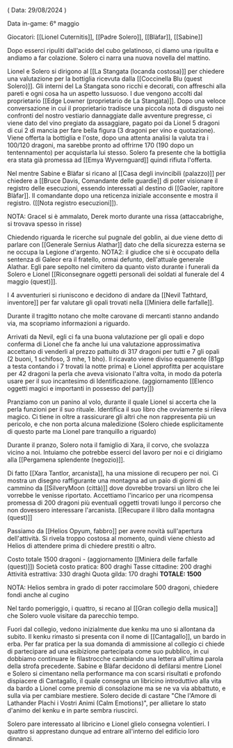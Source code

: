 ( Data: 29/08/2024 )

Data in-game: 6° maggio

Giocatori: [[Lionel Cuternitis]], [[Padre Solero]], [[Blàfar]], [[Sabine]]

Dopo esserci ripuliti dall'acido del cubo gelatinoso, ci diamo una ripulita e andiamo a far colazione.
Solero ci narra una nuova novella del mattino.

Lionel e Solero si dirigono al [[La Stangata (locanda costosa)]] per chiedere una valutazione per la bottiglia ricevuta dalla [[Coccinella Blu (quest Solero)]].
Gli interni del La Stangata sono ricchi e decorati, con affreschi alla pareti e ogni cosa ha un aspetto lussuoso.
I due vengono accolti dal proprietario [[Edge Lowner (proprietario de La Stangata)]]. 
Dopo una veloce conversazione in cui il proprietario tradisce una piccola nota di disgusto nei confronti del nostro vestiario dannaggiate dalle avventure pregresse, ci viene dato del vino pregiato da assaggiare, pagato poi da Lionel 5 dragoni di cui 2 di mancia per fare bella figura (3 dragoni per vino e quotazione).
Viene offerta la bottiglia e l'oste, dopo una attenta analisi la valuta tra i 100/120 dragoni, ma sarebbe pronto ad offrirne 170 (190 dopo un tentennamento) per acquistarla lui stesso.
Solero fa presente che la bottiglia era stata già promessa ad [[Emya Wyvernguard]] quindi rifiuta l'offerta.

Nel mentre Sabine e Blàfar si ricano al [[Casa degli invincibili (palazzo)]] per chiedere a [[Bruce Davis, Comandante delle guardie]] di poter visionare il registro delle esecuzioni, essendo interessati al destino di [[Gaoler, rapitore Blàfar]].
Il comandante dopo una reticenza iniziale acconsente e mostra il registro. ([[Nota registro esecuzioni]]).

NOTA: Gracel si è ammalato, Derek morto durante una rissa (attaccabrighe, si trovava spesso in risse)

Chiedendo riguarda le ricerche sul pugnale del goblin, ai due viene detto di parlare con [[Generale Sernius Alathar]] dato che della sicurezza esterna se ne occupa la Legione d'argento.
NOTA2: il giudice che si è occupato della sentenza di Galeor era il fratello, ormai defunto, dell'attuale generale Alathar. Egli pare sepolto nel cimitero da quanto visto durante i funerali da Solero e Lionel [[Riconsegnare oggetti personali dei soldati al funerale del 4 maggio (quest)]].

I 4 avventurieri si riuniscono e decidono di andare da [[Nevil Tathtard, inventore]] per far valutare gli opali trovati nella [[Miniera delle farfalle]].

Durante il tragitto notano che molte carovane di mercanti stanno andando via, ma scopriamo informazioni a riguardo.

Arrivati da Nevil, egli ci fa una buona valutazione per gli opali e dopo conferma di Lionel che fa anche lui una valutazione approssimativa accettano di venderli al prezzo pattuito di 317 dragoni per tutti e 7 gli opali (2 buoni, 1 schifoso, 3 mhe, 1 bho).
Il ricavato viene diviso equamente (81gp a testa contando i 7 trovati la notte prima) e Lionel approfitta per acquistare per 42 dragoni la perla che aveva visionato l'altra volta, in modo da poterla usare per il suo incantesimo di Identificazione. (aggiornamento [[Elenco oggetti magici e importanti in possesso del party]])

Pranziamo con un panino al volo, durante il quale Lionel si accerta che la perla funzioni per il suo rituale. Identifica il suo libro che ovviamente si rileva magico. Ci tiene in oltre a rassicurare gli altri che non rappresenta più un pericolo, e che non porta alcuna maledizione (Solero chiede esplicitamente di questo parte ma Lionel pare tranquillo a riguardo)

Durante il pranzo, Solero nota il famiglio di Xara, il corvo, che svolazza vicino a noi. Intuiamo che potrebbe esserci del lavoro per noi e ci dirigiamo alla [[Pergamena splendente (negozio)]].

Di fatto [[Xara Tantlor, arcanista]], ha una missione di recupero per noi. Ci mostra un disegno raffigurante una montagna ad un paio di giorni di cammino da [[SilveryMoon (città)]] dove dovrebbe trovarsi un libro che lei vorrebbe le venisse riportato.
Accettiamo l'incarico per una ricompensa promessa di 200 dragoni più eventuali oggetti trovati lungo il percorso che non dovessero interessare l'arcanista. [[Recupare il libro dalla montagna (quest)]]

Passiamo da [[Helios Opyum, fabbro]] per avere novità sull'apertura dell'attività.
Si rivela troppo costosa al momento, quindi viene chiesto ad Helios di attendere prima di chiedere prestiti o altro. 

Costo totale 1500 dragoni - (aggiornamento [[Miniera delle farfalle (quest)]]) 
	Società costo pratica: 800 draghi
	Tasse cittadine: 200 draghi
	Attività estrattiva: 330 draghi
	Quota gilda: 170 draghi
	**TOTALE: 1500**

NOTA: Helios sembra in grado di poter raccimolare 500 dragoni, chiedere fondi anche al cugino

Nel tardo pomeriggio, i quattro, si recano al [[Gran collegio della musica]] che Solero vuole visitare da parecchio tempo.

Fuori dal collegio, vedono inizialmente due kenku ma uno si allontana da subito. Il kenku rimasto si presenta con il nome di [[Cantagallo]], un bardo in erba.
Per far pratica per la sua domanda di ammissione al collegio ci chiede di partecipare ad una esibizione partecipata come suo pubblico, in cui dobbiamo continuare le filastrocche cambiando una lettera all'ultima parola della strofa precedente.
Sabine e Blàfar decidono di defilarsi mentre Lionel e Solero si cimentano nella performance ma con scarsi risultati e profondo dispiacere di Cantagallo, il quale consegna un libricino introduttivo alla vita da bardo a Lionel come premio di consolazione ma se ne va via abbattuto, e sulla via per cambiare mestiere.
Solero decide di castare "Che l'Amore di Lathander Plachi i Vostri Animi (Calm Emotions)", per allietare lo stato d'animo del kenku e in parte sembra riuscirci.

Solero pare interessato al libricino e Lionel glielo consegna volentieri.
I quattro si apprestano dunque ad entrare all'interno del edificio loro dinnanzi.


